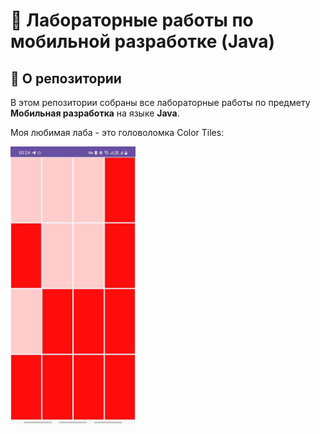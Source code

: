 # 📱 Лабораторные работы по мобильной разработке (Java)

## 📖 О репозитории

В этом репозитории собраны все лабораторные работы по предмету **Мобильная разработка** на языке **Java**.

Моя любимая лаба - это головоломка Color Tiles:

<img src="./images/color tiles.jpg" alt="Color Tiles" width="200">
